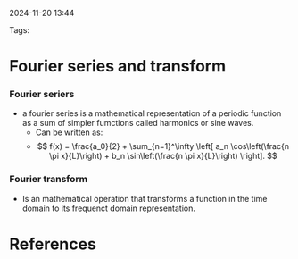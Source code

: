 2024-11-20 13:44


Tags:

# Fourier series and transform

### Fourier seriers 
- a fourier series is a mathematical representation of a periodic function as a sum of simpler fumctions called harmonics or sine waves.
	- Can be written as:
	-  $$ f(x) = \frac{a_0}{2} + \sum_{n=1}^\infty \left[ a_n \cos\left(\frac{n \pi x}{L}\right) + b_n \sin\left(\frac{n \pi x}{L}\right) \right]. $$
### Fourier transform 
- Is an mathematical operation that transforms a function in the time domain to its frequenct domain representation.

# References
